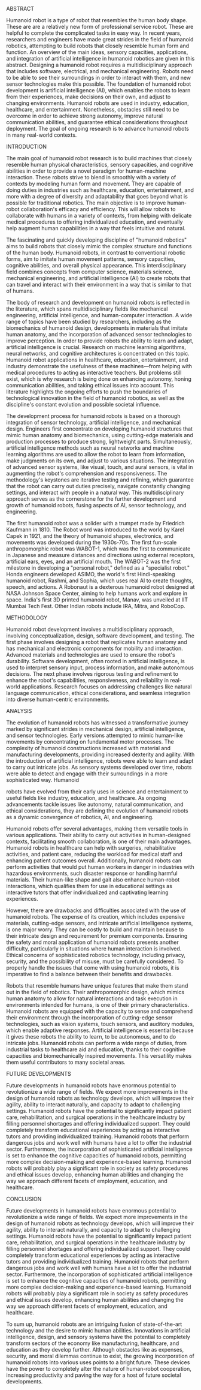 ABSTRACT

Humanoid robot is a type of robot that resembles the human body shape. These are are a relatively new form of professional service robot. These are helpful to complete the complicated tasks in easy way. In recent years, researchers and engineers have made great strides in the field of humanoid robotics, attempting to build robots that closely resemble human form and function. An overview of the main ideas, sensory capacities, applications, and integration of artificial intelligence in humanoid robotics are given in this abstract. Designing a humanoid robot requires a multidisciplinary approach that includes software, electrical, and mechanical engineering. Robots need to be able to see their surroundings in order to interact with them, and new sensor technologies make this possible. The foundation of humanoid robot development is artificial intelligence (AI), which enables the robots to learn from their experiences, make decisions on their own, and adjust to changing environments. Humanoid robots are used in industry, education, healthcare, and entertainment. Nonetheless, obstacles still need to be overcome in order to achieve strong autonomy, improve natural communication abilities, and guarantee ethical considerations throughout deployment. The goal of ongoing research is to advance humanoid robots in many real-world contexts.

INTRODUCTION

The main goal of humanoid robot research is to build machines that closely resemble human physical characteristics, sensory capacities, and cognitive abilities in order to provide a novel paradigm for human-machine interaction. These robots strive to blend in smoothly with a variety of contexts by modeling human form and movement. They are capable of doing duties in industries such as healthcare, education, entertainment, and more with a degree of diversity and adaptability that goes beyond what is possible for traditional robotics. The main objective is to improve human-robot collaboration's efficacy and efficiency. This will allow robots to collaborate with humans in a variety of contexts, from helping with delicate medical procedures to offering individualized education, and eventually help augment human capabilities in a way that feels intuitive and natural.

The fascinating and quickly developing discipline of "humanoid robotics" aims to build robots that closely mimic the complex structure and functions of the human body. Humanoid robots, in contrast to conventional robotic forms, aim to imitate human movement patterns, sensory capacities, cognitive abilities, and overall physical appearance. This interdisciplinary field combines concepts from computer science, materials science, mechanical engineering, and artificial intelligence (AI) to create robots that can travel and interact with their environment in a way that is similar to that of humans.

The body of research and development on humanoid robots is reflected in the literature, which spans multidisciplinary fields like mechanical engineering, artificial intelligence, and human-computer interaction. A wide range of topics have been studied by researchers, including as the biomechanics of humanoid design, developments in materials that imitate human anatomy, and the incorporation of advanced sensor technologies to improve perception. In order to provide robots the ability to learn and adapt, artificial intelligence is crucial. Research on machine learning algorithms, neural networks, and cognitive architectures is concentrated on this topic. Humanoid robot applications in healthcare, education, entertainment, and industry demonstrate the usefulness of these machines—from helping with medical procedures to acting as interactive teachers. But problems still exist, which is why research is being done on enhancing autonomy, honing communication abilities, and taking ethical issues into account. This literature highlights the ongoing efforts to push the boundaries of technological innovation in the field of humanoid robotics, as well as the discipline's constant evolution and possible societal influence.

The development process for humanoid robots is based on a thorough integration of sensor technology, artificial intelligence, and mechanical design. Engineers first concentrate on developing humanoid structures that mimic human anatomy and biomechanics, using cutting-edge materials and production processes to produce strong, lightweight parts. Simultaneously, artificial intelligence methods such as neural networks and machine learning algorithms are used to allow the robot to learn from information, make judgments on its own, and adjust to various situations. The integration of advanced sensor systems, like visual, touch, and aural sensors, is vital in augmenting the robot's comprehension and responsiveness. The methodology's keystones are iterative testing and refining, which guarantee that the robot can carry out duties precisely, navigate constantly changing settings, and interact with people in a natural way. This multidisciplinary approach serves as the cornerstone for the further development and growth of humanoid robots, fusing aspects of AI, sensor technology, and engineering.

The first humanoid robot was a solider with a trumpet made by Friedrich Kaufmann in 1810. The Robot word was introduced to the world by Karel Capek in 1921, and the theory of humanoid shapes, electronics, and movements was developed during the 1930s-70s. The first fun-scale anthropomorphic robot was WABOT-1, which was the first to communicate in Japanese and measure distances and directions using external receptors, artificial ears, eyes, and an artificial mouth. The WABOT-2 was the first milestone in developing a "personal robot," defined as a "specialist robot." Honda engineers developed ASIMO, the world's first Hindi-speaking humanoid robot, Rashmi, and Sophia, which uses real AI to create thoughts, speech, and actions. A Robonaut is a dexterous humanoid robot designed at NASA Johnson Space Center, aiming to help humans work and explore in space. India's first 3D printed humanoid robot, Manav, was unveiled at IIT Mumbai Tech Fest. Other Indian robots include IRA, Mitra, and RoboCop.

METHODOLOGY

Humanoid robot development involves a multidisciplinary approach, involving conceptualization, design, software development, and testing. The first phase involves designing a robot that replicates human anatomy and has mechanical and electronic components for mobility and interaction. Advanced materials and technologies are used to ensure the robot's durability. Software development, often rooted in artificial intelligence, is used to interpret sensory input, process information, and make autonomous decisions. The next phase involves rigorous testing and refinement to enhance the robot's capabilities, responsiveness, and reliability in real-world applications. Research focuses on addressing challenges like natural language communication, ethical considerations, and seamless integration into diverse human-centric environments.

ANALYSIS

The evolution of humanoid robots has witnessed a transformative journey marked by significant strides in mechanical design, artificial intelligence, and sensor technologies. Early versions attempted to mimic human-like movements by concentrating on fundamental motor processes. The complexity of humanoid constructions increased with material and manufacturing developments, providing increased dexterity and agility. With the introduction of artificial intelligence, robots were able to learn and adapt to carry out intricate jobs. As sensory systems developed over time, robots were able to detect and engage with their surroundings in a more sophisticated way. Humanoid 

robots have evolved from their early uses in science and entertainment to useful fields like industry, education, and healthcare. As ongoing advancements tackle issues like autonomy, natural communication, and ethical considerations, they are defining the evolution of humanoid robots as a dynamic convergence of robotics, AI, and engineering.

Humanoid robots offer several advantages, making them versatile tools in various applications. Their ability to carry out activities in human-designed contexts, facilitating smooth collaboration, is one of their main advantages. Humanoid robots in healthcare can help with surgeries, rehabilitative activities, and patient care, reducing the workload for medical staff and enhancing patient outcomes overall. Additionally, humanoid robots can perform activities that would put human workers in danger in industries with hazardous environments, such disaster response or handling harmful materials. Their human-like shape and gait also enhance human-robot interactions, which qualifies them for use in educational settings as interactive tutors that offer individualized and captivating learning experiences.

However, there are drawbacks and difficulties associated with the use of humanoid robots. The expense of its creation, which includes expensive materials, cutting-edge sensors, and intricate artificial intelligence systems, is one major worry. They can be costly to build and maintain because to their intricate design and requirement for premium components. Ensuring the safety and moral application of humanoid robots presents another difficulty, particularly in situations where human interaction is involved. Ethical concerns of sophisticated robotics technology, including privacy, security, and the possibility of misuse, must be carefully considered. To properly handle the issues that come with using humanoid robots, it is imperative to find a balance between their benefits and drawbacks.

Robots that resemble humans have unique features that make them stand out in the field of robotics. Their anthropomorphic design, which mimics human anatomy to allow for natural interactions and task execution in environments intended for humans, is one of their primary characteristics. Humanoid robots are equipped with the capacity to sense and comprehend their environment through the incorporation of cutting-edge sensor technologies, such as vision systems, touch sensors, and auditory modules, which enable adaptive responses. Artificial intelligence is essential because it gives these robots the ability to learn, to be autonomous, and to do intricate jobs. Humanoid robots can perform a wide range of duties, from industrial tasks to healthcare aid and education, thanks to their cognitive capacities and biomechanically inspired movements. This versatility makes them useful contributors to many societal areas.

FUTURE DEVELOPMENTS

Future developments in humanoid robots have enormous potential to revolutionize a wide range of fields. We expect more improvements in the design of humanoid robots as technology develops, which will improve their agility, ability to interact naturally, and capacity to adapt to challenging settings. Humanoid robots have the potential to significantly impact patient care, rehabilitation, and surgical operations in the healthcare industry by filling personnel shortages and offering individualized support. They could completely transform educational experiences by acting as interactive tutors and providing individualized training. Humanoid robots that perform dangerous jobs and work well with humans have a lot to offer the industrial sector. Furthermore, the incorporation of sophisticated artificial intelligence is set to enhance the cognitive capacities of humanoid robots, permitting more complex decision-making and experience-based learning. Humanoid robots will probably play a significant role in society as safety procedures and ethical issues develop, enhancing human abilities and changing the way we approach different facets of employment, education, and healthcare.

CONCLUSION

Future developments in humanoid robots have enormous potential to revolutionize a wide range of fields. We expect more improvements in the design of humanoid robots as technology develops, which will improve their agility, ability to interact naturally, and capacity to adapt to challenging settings. Humanoid robots have the potential to significantly impact patient care, rehabilitation, and surgical operations in the healthcare industry by filling personnel shortages and offering individualized support. They could completely transform educational experiences by acting as interactive tutors and providing individualized training. Humanoid robots that perform dangerous jobs and work well with humans have a lot to offer the industrial sector. Furthermore, the incorporation of sophisticated artificial intelligence is set to enhance the cognitive capacities of humanoid robots, permitting more complex decision-making and experience-based learning. Humanoid robots will probably play a significant role in society as safety procedures and ethical issues develop, enhancing human abilities and changing the way we approach different facets of employment, education, and healthcare.

To sum up, humanoid robots are an intriguing fusion of state-of-the-art technology and the desire to mimic human abilities. Innovations in artificial intelligence, design, and sensory systems have the potential to completely transform sectors of the economy like manufacturing, healthcare, and education as they develop further. Although obstacles like as expenses, security, and moral dilemmas continue to exist, the growing incorporation of humanoid robots into various uses points to a bright future. These devices have the power to completely alter the nature of human-robot cooperation, increasing productivity and paving the way for a host of future societal developments.

